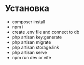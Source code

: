 # Установка
- composer install
- npm i
- create .env file and connect to db
- php artisan key:generate
- php artisan migrate
- php artisan storage:link
- php artisan serve
- npm run dev or vite